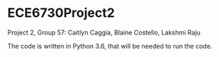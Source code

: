 # ECE6730Project2
Project 2, Group 57: Caitlyn Caggia, Blaine Costello, Lakshmi Raju

The code is written in Python 3.6, that will be needed to run the code.
